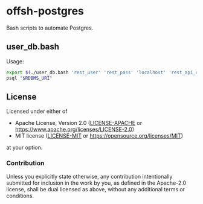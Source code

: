 offsh-postgres
==============
Bash scripts to automate Postgres.

## user_db.bash

Usage:
```bash
export $(./user_db.bash 'rest_user' 'rest_pass' 'localhost' 'rest_api_db')
psql "$RDBMS_URI"
```

## License

Licensed under either of

- Apache License, Version 2.0 ([LICENSE-APACHE](LICENSE-APACHE) or <https://www.apache.org/licenses/LICENSE-2.0>)
- MIT license ([LICENSE-MIT](LICENSE-MIT) or <https://opensource.org/licenses/MIT>)

at your option.

### Contribution

Unless you explicitly state otherwise, any contribution intentionally submitted
for inclusion in the work by you, as defined in the Apache-2.0 license, shall be
dual licensed as above, without any additional terms or conditions.
